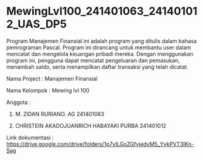 # MewingLvl100_241401063_241401012_UAS_DP5
Program Manajemen Finansial ini adalah program yang ditulis dalam bahasa pemrograman Pascal. Program ini dirancang untuk membantu user dalam mencatat dan mengelola keuangan pribadi mereka. Dengan menggunakan program ini, pengguna dapat mencatat pengeluaran dan pemasukan, menambah saldo, serta menampilkan daftar transaksi yang telah dicatat.

Nama Project : Manajemen Finansial

Nama Kelompok : Mewing lvl 100

Anggota : 
1. M. ZIDAN RURIANO. AG 241401063

2. CHRISTEIN AKADOJUANRICH HABAYAKI PURBA 241401012



Link dokumentasi :
  https://drive.google.com/drive/folders/1p7vlLGoZGfyjedvM5_YvkPVT3IKn-Sag




